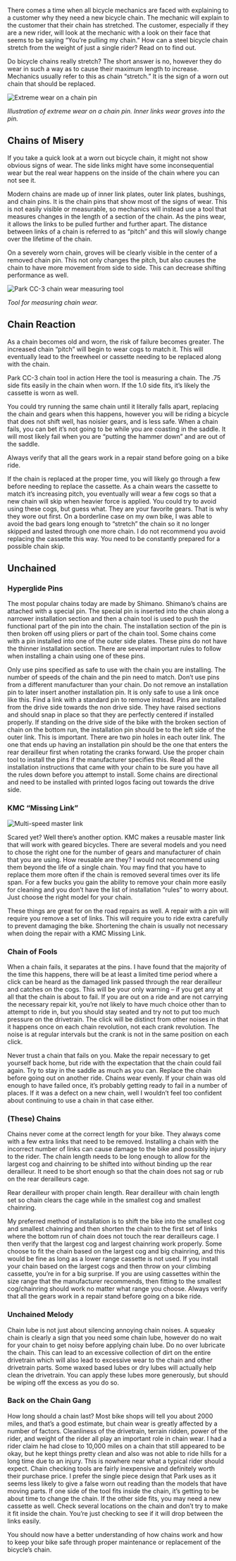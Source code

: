 There comes a time when all bicycle mechanics are faced with explaining to a customer why they need a new bicycle chain. The mechanic will explain to the customer that their chain has stretched. The customer, especially if they are a new rider, will look at the mechanic with a look on their face that seems to be saying “You’re pulling my chain.” How can a steel bicycle chain stretch from the weight of just a single rider? Read on to find out.

Do bicycle chains really stretch? The short answer is no, however they do wear in such a way as to cause their maximum length to increase. Mechanics usually refer to this as chain “stretch.” It is the sign of a worn out chain that should be replaced.

<div class="float-start p-3 ps-0 w-50">
  <img class="w-100" src="assets/posts/bicycles/pulling-your-chain-do-bicycle-chains-really-stretch/worn-chain-pin.jpg" alt="Extreme wear on a chain pin" />
  <p>
    <em>Illustration of extreme wear on a chain pin. Inner links wear groves into the pin.</em>
  </p>
</div>

## Chains of Misery
If you take a quick look at a worn out bicycle chain, it might not show obvious signs of wear. The side links might have some inconsequential wear but the real wear happens on the inside of the chain where you can not see it.

Modern chains are made up of inner link plates, outer link plates, bushings, and chain pins. It is the chain pins that show most of the signs of wear. This is not easily visible or measurable, so mechanics will instead use a tool that measures changes in the length of a section of the chain. As the pins wear, it allows the links to be pulled further and further apart. The distance between links of a chain is referred to as “pitch” and this will slowly change over the lifetime of the chain.

On a severely worn chain, groves will be clearly visible in the center of a removed chain pin. This not only changes the pitch, but also causes the chain to have more movement from side to side. This can decrease shifting performance as well.

<div class="float-end p-3 pe-0 w-50">
  <img class="w-100" src="assets/posts/bicycles/pulling-your-chain-do-bicycle-chains-really-stretch/chain-tool-1.jpg" alt="Park CC-3 chain wear measuring tool" />
  <p>
    <em>Tool for measuring chain wear.</em>
  </p>
</div>

## Chain Reaction
As a chain becomes old and worn, the risk of failure becomes greater. The increased chain “pitch” will begin to wear cogs to match it. This will eventually lead to the freewheel or cassette needing to be replaced along with the chain.

Park CC-3 chain tool in action
Here the tool is measuring a chain. The .75 side fits easily in the chain when worn. If the 1.0 side fits, it’s likely the cassette is worn as well.

You could try running the same chain until it literally falls apart, replacing the chain and gears when this happens, however you will be riding a bicycle that does not shift well, has noisier gears, and is less safe. When a chain fails, you can bet it’s not going to be while you are coasting in the saddle. It will most likely fail when you are “putting the hammer down” and are out of the saddle.

Always verify that all the gears work in a repair stand before going on a bike ride.

If the chain is replaced at the proper time, you will likely go through a few before needing to replace the cassette. As a chain wears the cassette to match it’s increasing pitch, you eventually will wear a few cogs so that a new chain will skip when heavier force is applied. You could try to avoid using these cogs, but guess what. They are your favorite gears. That is why they wore out first. On a borderline case on my own bike, I was able to avoid the bad gears long enough to “stretch” the chain so it no longer skipped and lasted through one more chain. I do not recommend you avoid replacing the cassette this way. You need to be constantly prepared for a possible chain skip.

## Unchained
### Hyperglide Pins
The most popular chains today are made by Shimano. Shimano’s chains are attached with a special pin. The special pin is inserted into the chain along a narrower installation section and then a chain tool is used to push the functional part of the pin into the chain. The installation section of the pin is then broken off using pliers or part of the chain tool. Some chains come with a pin installed into one of the outer side plates. These pins do not have the thinner installation section. There are several important rules to follow when installing a chain using one of these pins.

Only use pins specified as safe to use with the chain you are installing. The number of speeds of the chain and the pin need to match. Don’t use pins from a different manufacturer than your chain.
Do not remove an installation pin to later insert another installation pin. It is only safe to use a link once like this. Find a link with a standard pin to remove instead.
Pins are installed from the drive side towards the non drive side. They have raised sections and should snap in place so that they are perfectly centered if installed properly.
If standing on the drive side of the bike with the broken section of chain on the bottom run, the installation pin should be to the left side of the outer link. This is important. There are two pin holes in each outer link. The one that ends up having an installation pin should be the one that enters the rear derailleur first when rotating the cranks forward.
Use the proper chain tool to install the pins if the manufacturer specifies this.
Read all the installation instructions that came with your chain to be sure you have all the rules down before you attempt to install. Some chains are directional and need to be installed with printed logos facing out towards the drive side.
### KMC “Missing Link”
  <img class="float-end w-50 p-3 pe-0" src="assets/posts/bicycles/pulling-your-chain-do-bicycle-chains-really-stretch/kmc-missing-link.jpg" alt="Multi-speed master link" />

Scared yet? Well there’s another option. KMC makes a reusable master link that will work with geared bicycles. There are several models and you need to chose the right one for the number of gears and manufacturer of chain that you are using. How reusable are they? I would not recommend using them beyond the life of a single chain. You may find that you have to replace them more often if the chain is removed several times over its life span. For a few bucks you gain the ability to remove your chain more easily for cleaning and you don’t have the list of installation “rules” to worry about. Just choose the right model for your chain.

These things are great for on the road repairs as well. A repair with a pin will require you remove a set of links. This will require you to ride extra carefully to prevent damaging the bike. Shortening the chain is usually not necessary when doing the repair with a KMC Missing Link.

### Chain of Fools
When a chain fails, it separates at the pins. I have found that the majority of the time this happens, there will be at least a limited time period where a click can be heard as the damaged link passed through the rear derailleur and catches on the cogs. This will be your only warning – if you get any at all that the chain is about to fail. If you are out on a ride and are not carrying the necessary repair kit, you’re not likely to have much choice other than to attempt to ride in, but you should stay seated and try not to put too much pressure on the drivetrain. The click will be distinct from other noises in that it happens once on each chain revolution, not each crank revolution. The noise is at regular intervals but the crank is not in the same position on each click.

Never trust a chain that fails on you. Make the repair necessary to get yourself back home, but ride with the expectation that the chain could fail again. Try to stay in the saddle as much as you can. Replace the chain before going out on another ride. Chains wear evenly. If your chain was old enough to have failed once, it’s probably getting ready to fail in a number of places. If it was a defect on a new chain, well I wouldn’t feel too confident about continuing to use a chain in that case either.

### (These) Chains
Chains never come at the correct length for your bike. They always come with a few extra links that need to be removed. Installing a chain with the incorrect number of links can cause damage to the bike and possibly injury to the rider. The chain length needs to be long enough to allow for the largest cog and chainring to be shifted into without binding up the rear derailleur. It need to be short enough so that the chain does not sag or rub on the rear derailleurs cage.

Rear derailleur with proper chain length.
Rear derailleur with chain length set so chain clears the cage while in the smallest cog and smallest chainring.

My preferred method of installation is to shift the bike into the smallest cog and smallest chainring and then shorten the chain to the first set of links where the bottom run of chain does not touch the rear derailleurs cage. I then verify that the largest cog and largest chainring work properly. Some choose to fit the chain based on the largest cog and big chainring, and this would be fine as long as a lower range cassette is not used. If you install your chain based on the largest cogs and then throw on your climbing cassette, you’re in for a big surprise. If you are using cassettes within the size range that the manufacturer recommends, then fitting to the smallest cog/chainring should work no matter what range you choose. Always verify that all the gears work in a repair stand before going on a bike ride.

### Unchained Melody
Chain lube is not just about silencing annoying chain noises. A squeaky chain is clearly a sign that you need some chain lube, however do no wait for your chain to get noisy before applying chain lube. Do no over lubricate the chain. This can lead to an excessive collection of dirt on the entire drivetrain which will also lead to excessive wear to the chain and other drivetrain parts. Some waxed based lubes or dry lubes will actually help clean the drivetrain. You can apply these lubes more generously, but should be wiping off the excess as you do so.

### Back on the Chain Gang
How long should a chain last? Most bike shops will tell you about 2000 miles, and that’s a good estimate, but chain wear is greatly affected by a number of factors. Cleanliness of the drivetrain, terrain ridden, power of the rider, and weight of the rider all play an important role in chain wear. I had a rider claim he had close to 10,000 miles on a chain that still appeared to be okay, but he kept things pretty clean and also was not able to ride hills for a long time due to an injury. This is nowhere near what a typical rider should expect. Chain checking tools are fairly inexpensive and definitely worth their purchase price. I prefer the single piece design that Park uses as it seems less likely to give a false worn out reading than the models that have moving parts. If one side of the tool fits inside the chain, it’s getting to be about time to change the chain. If the other side fits, you may need a new cassette as well. Check several locations on the chain and don’t try to make it fit inside the chain. You’re just checking to see if it will drop between the links easily.

You should now have a better understanding of how chains work and how to keep your bike safe through proper maintenance or replacement of the bicycle’s chain.
